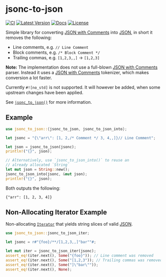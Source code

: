 # jsonc-to-json

[![CI](https://github.com/vallentin/jsonc-to-json/workflows/CI/badge.svg)](https://github.com/vallentin/jsonc-to-json/actions?query=workflow%3ACI)
[![Latest Version](https://img.shields.io/crates/v/jsonc-to-json.svg)](https://crates.io/crates/jsonc-to-json)
[![Docs](https://docs.rs/jsonc-to-json/badge.svg)](https://docs.rs/jsonc-to-json)
[![License](https://img.shields.io/github/license/vallentin/jsonc-to-json.svg)](https://github.com/vallentin/jsonc-to-json)

<!-- cargo-rdme start -->

Simple library for converting [JSON with Comments] into [JSON],
in short it removes the following:

- Line comments, e.g. `// Line Comment`
- Block comments, e.g. `/* Block Comment */`
- Trailing commas, e.g. `[1,2,3,,]` -> `[1,2,3]`

**Note:** The implementation does not use a full-blown [JSON with Comments]
parser. Instead it uses a [JSON with Comments] tokenizer, which makes
conversion a lot faster.

Currently `#![no_std]` is not supported. It will however be added, when
some upstream changes have been applied.

See [`jsonc_to_json()`] for more information.

## Example

```rust
use jsonc_to_json::{jsonc_to_json, jsonc_to_json_into};

let jsonc = "{\"arr\": [1, 2,/* Comment */ 3, 4,,]}// Line Comment";

let json = jsonc_to_json(jsonc);
println!("{}", json);

// Alternatively, use `jsonc_to_json_into()` to reuse an
// already allocated `String`
let mut json = String::new();
jsonc_to_json_into(jsonc, &mut json);
println!("{}", json);
```

Both outputs the following:

```text
{"arr": [1, 2, 3, 4]}
```

## Non-Allocating Iterator Example

Non-allocating [`Iterator`] that yields string slices of
valid [JSON].

```rust
use jsonc_to_json::jsonc_to_json_iter;

let jsonc = r#"{foo}/**/[1,2,3,,]"bar""#;

let mut iter = jsonc_to_json_iter(jsonc);
assert_eq!(iter.next(), Some("{foo}")); // Line comment was removed
assert_eq!(iter.next(), Some("[1,2,3")); // Trailing commas was removed
assert_eq!(iter.next(), Some("]\"bar\""));
assert_eq!(iter.next(), None);
```

[JSON with Comments]: https://code.visualstudio.com/docs/languages/json#_json-with-comments
[JSON]: https://www.json.org/json-en.html

<!-- cargo-rdme end -->

[`jsonc_to_json()`]: https://docs.rs/jsonc-to-json/*/jsonc-to-json/fn.jsonc_to_json.html
[`Iterator`]: https://doc.rust-lang.org/std/iter/trait.Iterator.html
